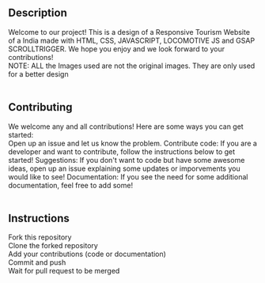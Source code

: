 ﻿<h2>Description</h2>
Welcome to our project! This is a design of a Responsive Tourism Website of a India made with HTML, CSS, JAVASCRIPT, LOCOMOTIVE JS and GSAP SCROLLTRIGGER. We hope you enjoy and we look forward to your contributions! <br>
NOTE: ALL the Images used are not the original images. They are only used for a better design
<br>
﻿<h2>Contributing</h2>
We welcome any and all contributions! Here are some ways you can get started:<br>
Open up an issue and let us know the problem. Contribute code: If you are a developer and want to contribute, follow the instructions below to get started! Suggestions: If you don't want to code but have some awesome ideas, open up an issue explaining some updates or imporvements you would like to see! Documentation: If you see the need for some additional documentation, feel free to add some!
<br>
﻿<h2>Instructions</h2>
Fork this repository <br>
Clone the forked repository <br>
Add your contributions (code or documentation) <br>
Commit and push <br>
Wait for pull request to be merged
